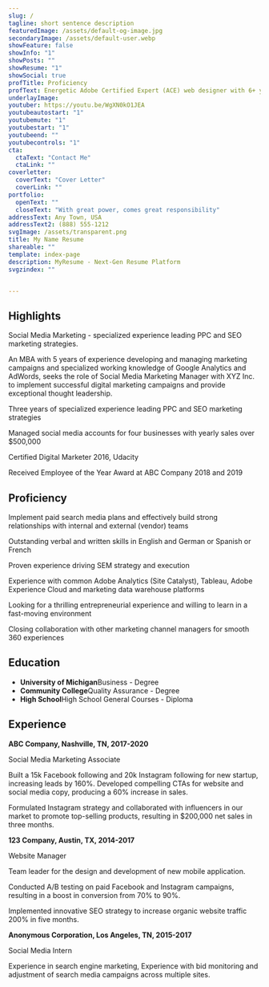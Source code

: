 ```yaml
---
slug: /
tagline: short sentence description
featuredImage: /assets/default-og-image.jpg
secondaryImage: /assets/default-user.webp
showFeature: false
showInfo: "1"
showPosts: ""
showResume: "1"
showSocial: true
profTitle: Proficiency
profText: Energetic Adobe Certified Expert (ACE) web designer with 6+ years of experience.<br /><br /> 
underlayImage: 
youtuber: https://youtu.be/WgXN0kO1JEA
youtubeautostart: "1"
youtubemute: "1"
youtubestart: "1"
youtubeend: ""
youtubecontrols: "1"
cta:
  ctaText: "Contact Me"
  ctaLink: ""
coverletter:
  coverText: "Cover Letter"
  coverLink: ""
portfolio:
  openText: ""
  closeText: "With great power, comes great responsibility"
addressText: Any Town, USA
addressText2: (888) 555-1212
svgImage: /assets/transparent.png
title: My Name Resume
shareable: ""
template: index-page
description: MyResume - Next-Gen Resume Platform
svgzindex: ""


---
```

<!-- Do not delete -->
<div>
<!-- Do not delete -->

## Highlights

Social Media Marketing - specialized experience leading PPC and SEO marketing strategies.

An MBA with 5 years of experience developing and managing marketing campaigns and specialized working knowledge of Google Analytics and AdWords, seeks the role of Social Media Marketing Manager with XYZ Inc. to implement successful digital marketing campaigns and provide exceptional thought leadership.</p><p>Three years of specialized experience leading PPC and SEO marketing strategies

Managed social media accounts for four businesses with yearly sales over $500,000

Certified Digital Marketer 2016, Udacity

Received Employee of the Year Award at ABC Company 2018 and 2019

## Proficiency

Implement paid search media plans and effectively build strong relationships with internal and external (vendor) teams

Outstanding verbal and written skills in English and German or Spanish or French

Proven experience driving SEM strategy and execution

Experience with common Adobe Analytics (Site Catalyst), Tableau, Adobe Experience Cloud and marketing data warehouse platforms

Looking for a thrilling entrepreneurial experience and willing to learn in a fast-moving environment

Closing collaboration with other marketing channel managers for smooth 360 experiences
      

## Education

<ul className="edu">
    <li><strong>University of Michigan</strong>Business - Degree</li>
    <li><strong>Community College</strong>Quality Assurance - Degree</li>
    <li><strong>High School</strong>High School General Courses - Diploma</li>
    </ul>



<!-- Do not delete -->
</div>
<div>
<!-- Do not delete -->

## Experience

**ABC Company, Nashville, TN, 2017-2020**

Social Media Marketing Associate

Built a 15k Facebook following and 20k Instagram following for new startup, increasing leads by 160%.
Developed compelling CTAs for website and social media copy, producing a 60% increase in sales.

Formulated Instagram strategy and collaborated with influencers in our market to promote top-selling products, resulting in $200,000 net sales in three months.

**123 Company, Austin, TX, 2014-2017**

Website Manager

Team leader for the design and development of new mobile application.

Conducted A/B testing on paid Facebook and Instagram campaigns, resulting in a boost in conversion from 70% to 90%.

Implemented innovative SEO strategy to increase organic website traffic 200% in five months.

**Anonymous Corporation, Los Angeles, TN, 2015-2017**

Social Media Intern

Experience in search engine marketing, Experience with bid monitoring and adjustment of search media campaigns across multiple sites.

<!-- Do not delete -->
</div>
<!-- Do not delete -->